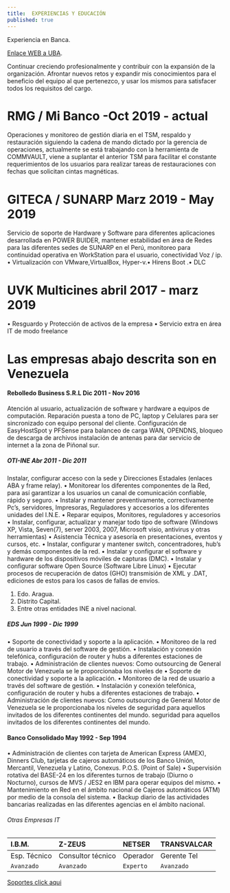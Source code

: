 ```yaml
---
title: 	EXPERIENCIAS Y EDUCACIÓN
published: true
---
```


Experiencia en Banca.

[Enlace WEB a UBA](http://bit.ly/2lJMsgO).

Continuar creciendo profesionalmente y contribuir con la expansión de la organización. Afrontar
nuevos retos y expandir mis conocimientos para el beneficio del equipo al que pertenezco, y usar
los mismos para satisfacer todos los requisitos del cargo.

# [](#header-1) RMG / Mi Banco -Oct 2019 - actual 

Operaciones y monitoreo de gestión diaria en el TSM, respaldo y restauración siguiendo la cadena de mando dictado por la gerencia de
operaciones, actualmente se está trabajando con la herramienta de COMMVAULT, viene a suplantar el anterior TSM para facilitar el
constante requerimientos de los usuarios para realizar tareas de restauraciones con fechas que solicitan cintas magnéticas.

# [](#header-1) GITECA / SUNARP Marz 2019 - May 2019

Servicio de soporte de Hardware y Software para diferentes aplicaciones desarrollada en POWER BUIDER, mantener estabilidad en área
de Redes para las diferentes sedes de SUNARP en el Perú, monitoreo para continuidad operativa en WorkStation para el usuario,
conectividad Voz / ip. • Virtualización con VMware,VirtualBox, Hyper-v.• Hirens Boot .• DLC

# [](#header-1) UVK Multicines abril 2017 - marz 2019
• Resguardo y Protección de activos de la empresa • Servicio extra en área IT de modo freelance

# Las empresas abajo descrita son en Venezuela


#### [](#header-3) Rebolledo Business S.R.L Dic 2011 - Nov 2016

Atención al usuario, actualización de software y hardware a equipos de computación. Reparación puesta a tono de PC, laptop y
Celulares para ser sincronizado con equipo personal del cliente. Configuración de EasyHostSpot y PFSense para balanceo de
carga WAN, OPENDNS, bloqueo de descarga de archivos instalación de antenas para dar servicio de internet a la zona de
Piñonal sur.

##### [](#header-3) OTI-INE Abr 2011 - Dic 2011

Instalar, configurar acceso con la sede y Direcciones Estadales (enlaces ABA y frame relay). • Monitorear los diferentes
componentes de la Red, para así garantizar a los usuarios un canal de comunicación confiable, rápido y seguro. • Instalar y
mantener preventivamente, correctivamente Pc’s, servidores, Impresoras, Reguladores y accesorios a los diferentes unidades del
I.N.E. • Reparar equipos, Monitores, reguladores y accesorios • Instalar, configurar, actualizar y manejar todo tipo de software
(Windows XP, Vista, Seven(7), server 2003, 2007, Microsoft visio, antivirus y otras herramientas) • Asistencia Técnica y
asesoría en presentaciones, eventos y cursos, etc. • Instalar, configurar y mantener switch, concentradores, hub’s y demás
componentes de la red. • Instalar y configurar el software y hardware de los dispositivos móviles de capturas (DMC). • Instalar y
configurar software Open Source (Software Libre Linux) • Ejecutar procesos de recuperación de datos (GHO) transmisión de
XML y .DAT, ediciones de estos para los casos de fallas de envíos.

1.  Edo. Aragua.
2.  Distrito Capital.
3.  Entre otras entidades INE a nivel nacional.

##### [](#header-3) EDS Jun 1999 - Dic 1999

• Soporte de conectividad y soporte a la aplicación. • Monitoreo de la red de usuario a través del software de gestión.
• Instalación y conexión telefónica, configuración de router y hubs a diferentes estaciones de trabajo.
• Administración de clientes nuevos: Como outsourcing de General Motor de Venezuela se le proporcionaba los niveles de
• Soporte de conectividad y soporte a la aplicación. • Monitoreo de la red de usuario a través del software de gestión.
• Instalación y conexión telefónica, configuración de router y hubs a diferentes estaciones de trabajo.
• Administración de clientes nuevos: Como outsourcing de General Motor de Venezuela se le proporcionaba los niveles de
seguridad para aquellos invitados de los diferentes continentes del mundo.  seguridad para aquellos invitados de los diferentes continentes del mundo.

#### [](#header-3) Banco Consolidado May 1992 - Sep 1994

• Administración de clientes con tarjeta de American Express (AMEX), Dinners Club, tarjetas de cajeros automáticos de los
Banco Unión, Mercantil, Venezuela y Latino, Conexus. P.O.S. (Point of Sale)
• Supervisión rotativa del BASE-24 en los diferentes turnos de trabajo (Diurno o Nocturno), cursos de MVS / JES2 en IBM para
operar equipos del mismo.
• Mantenimiento en Red en el ámbito nacional de Cajeros automáticos (ATM) por medio de la consola del sistema.
• Backup diario de las actividades bancarias realizadas en las diferentes agencias en el ámbito nacional.

###### [](#header-6)Otras Empresas IT

| I.B.M.       |   Z-ZEUS          |  NETSER  | TRANSVALCAR |
|:-------------|:------------------|:---------|:----------- |
| Esp. Técnico | Consultor técnico | Operador | Gerente Tel |
| `Avanzado`      | `Avanzado`     | `Experto`| `Avanzado`  |

[Soportes click aqui](https://drive.google.com/file/d/1myoq5EEMhu9mdYEAgqSyjCTs6l3-gOOH/view)
